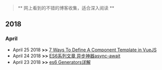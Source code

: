> ** 网上看到的不错的博客收集，适合深入阅读 **
## 2018
### April
* April 25 2018 **>>** [7 Ways To Define A Component Template in VueJS](https://medium.com/js-dojo/7-ways-to-define-a-component-template-in-vuejs-c04e0c72900d)
* April 24 2018 **>>** [ES6系列文章 异步神器async-await](https://segmentfault.com/a/1190000011526612)
* April 23 2018 **>>** [es6 Generators详解](https://segmentfault.com/a/1190000012358863)
